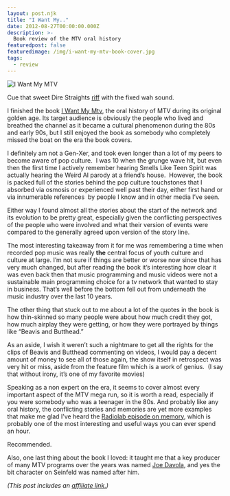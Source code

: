 ```yaml
---
layout: post.njk
title: "I Want My.."
date: 2012-08-27T00:00:00.000Z
description: >-
  Book review of the MTV oral history
featuredpost: false
featuredimage: /img/i-want-my-mtv-book-cover.jpg
tags:
  - review
---
```


![I Want My MTV](/img/i-want-my-mtv-book-cover.jpg)

Cue that sweet Dire Straights [riff][1] with the fixed wah sound.

[1]: http://www.youtube.com/watch?v=lAD6Obi7Cag&t=0m31s

I finished the book [I Want My Mtv][3], the oral history of MTV during its original golden age. Its target audience is obviously the people who lived and breathed the channel as it became a cultural phenomenon during the 80s and early 90s, but I still enjoyed the book as somebody who completely missed the boat on the era the book covers.

[3]: http://www.amazon.com/dp/0452298563?tag=craigsturgisc-20

I definitely am not a Gen-Xer, and took even longer than a lot of my peers to become aware of pop culture.  I was 10 when the grunge wave hit, but even then the first time I actively remember hearing Smells Like Teen Spirit was actually hearing the Weird Al parody at a friend’s house.  However, the book is packed full of the stories behind the pop culture touchstones that I absorbed via osmosis or experienced well past their day, either first hand or via innumerable references  by people I know and in other media I’ve seen.

Either way I found almost all the stories about the start of the network and its evolution to be pretty great, especially given the conflicting perspectives of the people who were involved and what their version of events were compared to the generally agreed upon version of the story line.

The most interesting takeaway from it for me was remembering a time when recorded pop music was really **the** central focus of youth culture and culture at large. I’m not sure if things are better or worse now since that has very much changed, but after reading the book it’s interesting how clear it was even back then that music programming and music videos were not a sustainable main programming choice for a tv network that wanted to stay in business. That’s well before the bottom fell out from underneath the music industry over the last 10 years.

The other thing that stuck out to me about a lot of the quotes in the book is how thin-skinned so many people were about how much credit they got, how much airplay they were getting, or how they were portrayed by things like “Beavis and Butthead.”

As an aside, I wish it weren’t such a nightmare to get all the rights for the clips of Beavis and Butthead commenting on videos, I would pay a decent amount of money to see all of those again, the show itself in retrospect was very hit or miss, aside from the feature film which is a work of genius.  (I say that without irony, it’s one of my favorite movies)

Speaking as a non expert on the era, it seems to cover almost every important aspect of the MTV mega run, so it is worth a read, especially if you were somebody who was a teenager in the 80s. And probably like any oral history, the conflicting stories and memories are yet more examples that make me glad I’ve heard the [Radiolab episode on memory][4], which is probably one of the most interesting and useful ways you can ever spend an hour.

[4]: http://www.radiolab.org/2007/jun/07/

Recommended.

Also, one last thing about the book I loved: it taught me that a key producer of many MTV programs over the years was named [Joe Davola][5], and yes the bit character on Seinfeld was named after him.

[5]: http://en.wikipedia.org/wiki/Joe_Davola_(TV_producer)

_(This post includes an [affiliate link.][6])_

[6]: /affiliate-links/
